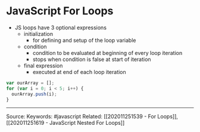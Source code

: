 # JavaScript For Loops
- JS loops have 3 optional expressions
	- initialization
		- for defining and setup of the loop variable
	- condition
		- condition to be evaluated at beginning of every loop iteration
		- stops when condition is false at start of iteration
	- final expression
		- executed at end of each loop iteration
```js
var ourArray = [];
for (var i = 0; i < 5; i++) {
  ourArray.push(i);
}
```

---
Source:
Keywords: #javascript 
Related: [[202011251539 - For Loops]], [[202011251619 - JavaScript Nested For Loops]]